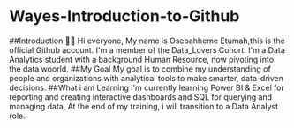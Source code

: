 # Wayes-Introduction-to-Github
##Introduction
👋🏼 Hi everyone, My name is Osebahheme Etumah,this is the official Github account. I'm a member of the Data_Lovers Cohort.
I'm a Data Analytics student with a background Human Resource, now pivoting into the data woorld.
##My Goal
My goal is to combine my understanding of people and organizations with analytical tools to make smarter, data-driven decisions.
##What i am Learning
i'm currently learning Power BI & Excel for reporting and creating interactive dashboards and SQL for querying and managing data,
At the end of my training, i will transition to a Data Analyst role.
